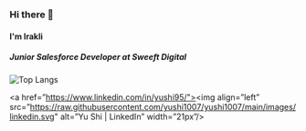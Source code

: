
### Hi there 👋
#### I'm Irakli
##### Junior Salesforce Developer at Sweeft Digital

![Top Langs](https://github-readme-stats.vercel.app/api/top-langs/?username=iriauli&layout=compact)

<a href=”https://www.linkedin.com/in/yushi95/"><img align=”left” src=”https://raw.githubusercontent.com/yushi1007/yushi1007/main/images/linkedin.svg" alt=”Yu Shi | LinkedIn” width=”21px”/></a>
